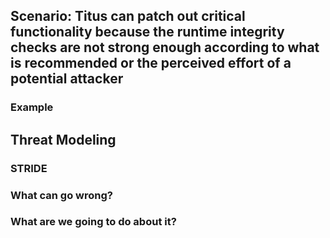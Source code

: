 ## Scenario: Titus can patch out critical functionality because the runtime integrity checks are not strong enough according to what is recommended or the perceived effort of a potential attacker

### Example

## Threat Modeling

### STRIDE

### What can go wrong?

### What are we going to do about it?
